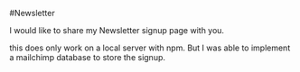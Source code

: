 #Newsletter

I would like to share my Newsletter signup page with you.

this does only work on a local server with npm.
But I was able to implement a mailchimp database to store the signup.
